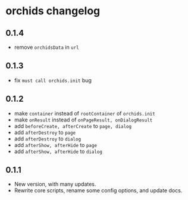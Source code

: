 # orchids changelog

## 0.1.4

- remove `orchidsData` in `url`

## 0.1.3

- fix `must call orchids.init` bug

## 0.1.2

- make `container` instead of `rootContainer` of `orchids.init`
- make `onResult` instead of `onPageResult, onDialogResult`
- add `beforeCreate, afterCreate` to `page, dialog`
- add `afterDestroy` to `page`
- add `afterDestroy` to `dialog`
- add `afterShow, afterHide` to `page`
- add `afterShow, afterHide` to `dialog`

## 0.1.1

- New version, with many updates.
- Rewrite core scripts, rename some config options, and update docs. 